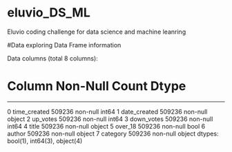 # eluvio_DS_ML
Eluvio coding challenge for data science and machine leanring 

#Data exploring
Data Frame information

Data columns (total 8 columns):
 #   Column        Non-Null Count   Dtype
---  ------        --------------   -----
 0   time_created  509236 non-null  int64
 1   date_created  509236 non-null  object
 2   up_votes      509236 non-null  int64
 3   down_votes    509236 non-null  int64
 4   title         509236 non-null  object
 5   over_18       509236 non-null  bool
 6   author        509236 non-null  object
 7   category      509236 non-null  object
dtypes: bool(1), int64(3), object(4)
